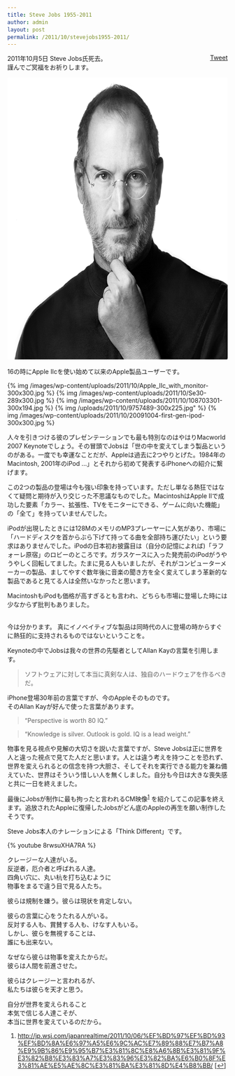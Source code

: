 ```yaml
---
title: Steve Jobs 1955-2011
author: admin
layout: post
permalink: /2011/10/stevejobs1955-2011/
---
```

<div style="float: right; margin-left: 10px;">
  <a href="https://twitter.com/share" class="twitter-share-button" data-count="vertical" data-url="/blog/2011/10/stevejobs1955-2011/">Tweet</a>
</div>

2011年10月5日 Steve Jobs氏死去。  
謹んでご冥福をお祈りします。

[<img src="/images/wp-content/uploads/2011/10/t_hero.png" alt="Steve Jobs" title="Steve Jobs" width="706" height="644" class="alignleft size-full wp-image-832" />][1] 
<br clear="all" />

16の時にApple IIcを使い始めて以来のApple製品ユーザーです。 

{% img /images/wp-content/uploads/2011/10/Apple_IIc_with_monitor-300x300.jpg %}
{% img /images/wp-content/uploads/2011/10/Se30-289x300.jpg %}
{% img /images/wp-content/uploads/2011/10/108703301-300x194.jpg %}
{% img /uploads/2011/10/9757489-300x225.jpg" %}
{% img /images/wp-content/uploads/2011/10/20091004-first-gen-ipod-300x300.jpg %}

人々を引きつける彼のプレゼンテーションでも最も特別なのはやはりMacworld 2007 Keynoteでしょう。その冒頭でJobsは「世の中を変えてしまう製品というのがある。一度でも幸運なことだが、Appleは過去に2つやりとげた。1984年のMacintosh, 2001年のiPod &#8230;」とそれから初めて発表するiPhoneへの紹介に繋げます。

この2つの製品の登場は今も強い印象を持っています。ただし単なる熱狂ではなくて疑問と期待が入り交じった不思議なものでした。MacintoshはApple IIで成功した要素「カラー、拡張性、TVをモニターにできる、ゲームに向いた機能」の「全て」を持っていませんでした。

iPodが出現したときには128MのメモリのMP3プレーヤーに人気があり、市場に「ハードディスクを首からぶら下げて持ってる曲を全部持ち運びたい」という要求はありませんでした。iPodの日本初お披露目は（自分の記憶によれば)「ラフォーレ原宿」のロビーのところです。ガラスケースに入った発売前のiPodがうやうやしく回転してました。たまに見る人もいましたが、それがコンピューターメーカーの製品、ましてやすぐ数年後に音楽の聞き方を全く変えてしまう革新的な製品であると見てる人は全然いなかったと思います。

MacintoshもiPodも価格が高すぎるとも言われ、どちらも市場に登場した時には少なからず批判もありました。

<br clear="all" />  
今は分かります。  
真にイノベイティブな製品は同時代の人に登場の時からすぐに熱狂的に支持されるものではないということを。

Keynoteの中でJobsは我々の世界の先駆者としてAllan Kayの言葉を引用します。

> ソフトウェアに対して本当に真剣な人は、独自のハードウェアを作るべきだ。 

iPhone登場30年前の言葉ですが、今のAppleそのものです。  
そのAllan Kayが好んで使った言葉があります。

> &#8220;Perspective is worth 80 IQ.&#8221;

> &#8220;Knowledge is silver. Outlook is gold. IQ is a lead weight.&#8221; 

物事を見る視点や見解の大切さを説いた言葉ですが、Steve Jobsは正に世界を人と違った視点で見てた人だと思います。人とは違う考えを持つことを恐れず、世界を変えられるとの信念を持つ大胆さ、そしてそれを実行できる能力を兼ね備えていた、世界はそういう惜しい人を無くしました。自分も今日は大きな喪失感と共に一日を終えました。

最後にJobsが制作に最も拘ったと言われるCM映像<sup><a href="#footnote_0_831" id="identifier_0_831" class="footnote-link footnote-identifier-link" title="http://jp.wsj.com/japanrealtime/2011/10/06/%EF%BD%97%EF%BD%93%EF%BD%8A%E6%97%A5%E6%9C%AC%E7%89%88%E7%B7%A8%E9%9B%86%E9%95%B7%E3%81%8C%E8%A6%8B%E3%81%9F%E3%82%B8%E3%83%A7%E3%83%96%E3%82%BA%E6%B0%8F%E3%81%AE%E5%AE%8C%E3%81%BA%E3%81%8D%E4%B8%BB/">1</a></sup> を紹介してこの記事を終えます。追放されたAppleに復帰したJobsがどん底のAppleの再生を願い制作したそうです。

Steve Jobs本人のナレーションによる「Think Different」です。

{% youtube 8rwsuXHA7RA %}

クレージーな人達がいる。  
反逆者，厄介者と呼ばれる人達。  
四角い穴に、丸い杭を打ち込むように  
物事をまるで違う目で見る人たち。

彼らは規制を嫌う。彼らは現状を肯定しない。

彼らの言葉に心をうたれる人がいる。  
反対する人も、賞賛する人も、けなす人もいる。  
しかし、彼らを無視することは、  
誰にも出来ない。

なぜなら彼らは物事を変えたからだ。  
彼らは人間を前進させた。

彼らはクレージーと言われるが、  
私たちは彼らを天才と思う。

自分が世界を変えられること  
本気で信じる人達こそが、  
本当に世界を変えているのだから。

<ol class="footnotes">
  <li id="footnote_0_831" class="footnote">
    <a href="http://jp.wsj.com/japanrealtime/2011/10/06/%EF%BD%97%EF%BD%93%EF%BD%8A%E6%97%A5%E6%9C%AC%E7%89%88%E7%B7%A8%E9%9B%86%E9%95%B7%E3%81%8C%E8%A6%8B%E3%81%9F%E3%82%B8%E3%83%A7%E3%83%96%E3%82%BA%E6%B0%8F%E3%81%AE%E5%AE%8C%E3%81%BA%E3%81%8D%E4%B8%BB/">http://jp.wsj.com/japanrealtime/2011/10/06/%EF%BD%97%EF%BD%93%EF%BD%8A%E6%97%A5%E6%9C%AC%E7%89%88%E7%B7%A8%E9%9B%86%E9%95%B7%E3%81%8C%E8%A6%8B%E3%81%9F%E3%82%B8%E3%83%A7%E3%83%96%E3%82%BA%E6%B0%8F%E3%81%AE%E5%AE%8C%E3%81%BA%E3%81%8D%E4%B8%BB/</a> [<a href="#identifier_0_831" class="footnote-link footnote-back-link">&#8617;</a>]
  </li>
</ol>

 [1]: /images/wp-content/uploads/2011/10/t_hero.png
 [2]: /images/wp-content/uploads/2011/10/Apple_IIc_with_monitor.jpg
 [3]: /images/wp-content/uploads/2011/10/Se30.jpg
 [4]: /images/wp-content/uploads/2011/10/108703301.jpg
 [5]: /images/wp-content/uploads/2011/10/9757489.jpg
 [6]: /images/wp-content/uploads/2011/10/20091004-first-gen-ipod.jpg